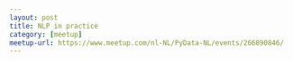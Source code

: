 ```yaml
---
layout: post
title: NLP in practice
category: [meetup]
meetup-url: https://www.meetup.com/nl-NL/PyData-NL/events/266890846/
---
```

